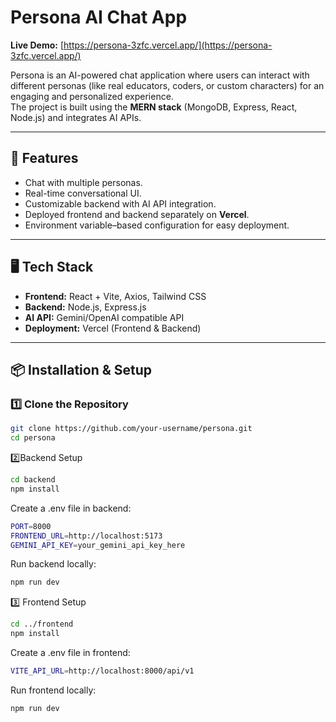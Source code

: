 # Persona AI Chat App

**Live Demo:** [https://persona-3zfc.vercel.app/](https://persona-3zfc.vercel.app/)

Persona is an AI-powered chat application where users can interact with different personas (like real educators, coders, or custom characters) for an engaging and personalized experience.  
The project is built using the **MERN stack** (MongoDB, Express, React, Node.js) and integrates AI APIs.


---

## 🚀 Features
- Chat with multiple personas.
- Real-time conversational UI.
- Customizable backend with AI API integration.
- Deployed frontend and backend separately on **Vercel**.
- Environment variable–based configuration for easy deployment.

---

## 🖥️ Tech Stack
- **Frontend:** React + Vite, Axios, Tailwind CSS
- **Backend:** Node.js, Express.js
- **AI API:** Gemini/OpenAI compatible API
- **Deployment:** Vercel (Frontend & Backend)

---

## 📦 Installation & Setup

### 1️⃣ Clone the Repository
```bash
git clone https://github.com/your-username/persona.git
cd persona
```

2️⃣Backend Setup

```bash
cd backend
npm install
```

Create a .env file in backend:
```bash
PORT=8000
FRONTEND_URL=http://localhost:5173
GEMINI_API_KEY=your_gemini_api_key_here
```
Run backend locally:
```bash
npm run dev
```

3️⃣ Frontend Setup

```bash
cd ../frontend
npm install
```

Create a .env file in frontend:

```bash
VITE_API_URL=http://localhost:8000/api/v1
```

Run frontend locally:
```bash
npm run dev
```